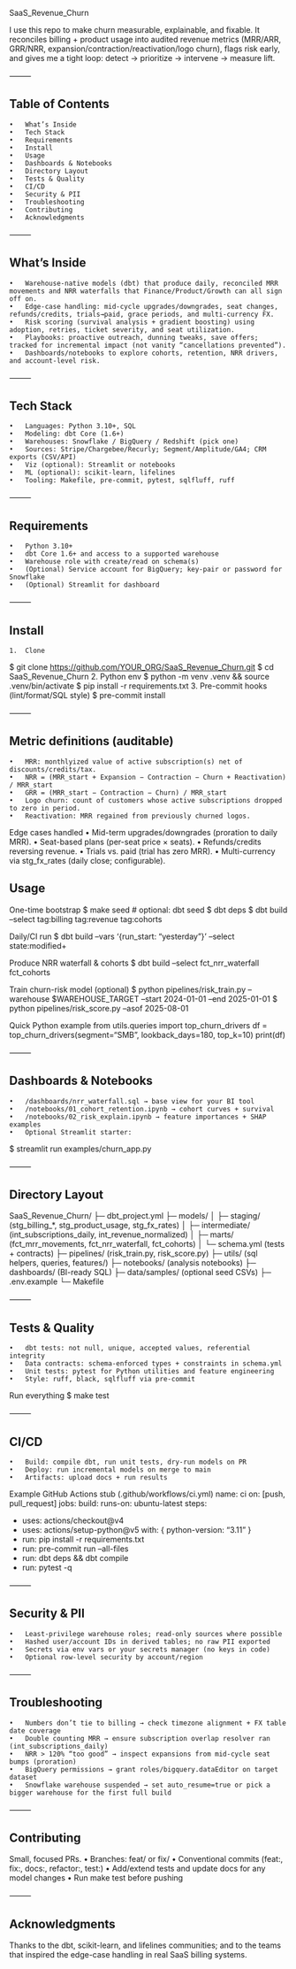 SaaS_Revenue_Churn

I use this repo to make churn measurable, explainable, and fixable. It reconciles billing + product usage into audited revenue metrics (MRR/ARR, GRR/NRR, expansion/contraction/reactivation/logo churn), flags risk early, and gives me a tight loop: detect → prioritize → intervene → measure lift.

⸻

## Table of Contents
	•	What’s Inside
	•	Tech Stack
	•	Requirements
	•	Install
	•	Usage
	•	Dashboards & Notebooks
	•	Directory Layout
	•	Tests & Quality
	•	CI/CD
	•	Security & PII
	•	Troubleshooting
	•	Contributing
	•	Acknowledgments

⸻

## What’s Inside
	•	Warehouse-native models (dbt) that produce daily, reconciled MRR movements and NRR waterfalls that Finance/Product/Growth can all sign off on.
	•	Edge-case handling: mid-cycle upgrades/downgrades, seat changes, refunds/credits, trials→paid, grace periods, and multi-currency FX.
	•	Risk scoring (survival analysis + gradient boosting) using adoption, retries, ticket severity, and seat utilization.
	•	Playbooks: proactive outreach, dunning tweaks, save offers; tracked for incremental impact (not vanity “cancellations prevented”).
	•	Dashboards/notebooks to explore cohorts, retention, NRR drivers, and account-level risk.

⸻

## Tech Stack
	•	Languages: Python 3.10+, SQL
	•	Modeling: dbt Core (1.6+)
	•	Warehouses: Snowflake / BigQuery / Redshift (pick one)
	•	Sources: Stripe/Chargebee/Recurly; Segment/Amplitude/GA4; CRM exports (CSV/API)
	•	Viz (optional): Streamlit or notebooks
	•	ML (optional): scikit-learn, lifelines
	•	Tooling: Makefile, pre-commit, pytest, sqlfluff, ruff

⸻

## Requirements
	•	Python 3.10+
	•	dbt Core 1.6+ and access to a supported warehouse
	•	Warehouse role with create/read on schema(s)
	•	(Optional) Service account for BigQuery; key-pair or password for Snowflake
	•	(Optional) Streamlit for dashboard

⸻

## Install
	1.	Clone
$ git clone https://github.com/YOUR_ORG/SaaS_Revenue_Churn.git
$ cd SaaS_Revenue_Churn
	2.	Python env
$ python -m venv .venv && source .venv/bin/activate
$ pip install -r requirements.txt
	3.	Pre-commit hooks (lint/format/SQL style)
$ pre-commit install

⸻

## Metric definitions (auditable)
	•	MRR: monthlyized value of active subscription(s) net of discounts/credits/tax.
	•	NRR = (MRR_start + Expansion − Contraction − Churn + Reactivation) / MRR_start
	•	GRR = (MRR_start − Contraction − Churn) / MRR_start
	•	Logo churn: count of customers whose active subscriptions dropped to zero in period.
	•	Reactivation: MRR regained from previously churned logos.

Edge cases handled
	•	Mid-term upgrades/downgrades (proration to daily MRR).
	•	Seat-based plans (per-seat price × seats).
	•	Refunds/credits reversing revenue.
	•	Trials vs. paid (trial has zero MRR).
	•	Multi-currency via stg_fx_rates (daily close; configurable).
 ## Usage

One-time bootstrap
$ make seed                       # optional: dbt seed
$ dbt deps
$ dbt build –select tag:billing tag:revenue tag:cohorts

Daily/CI run
$ dbt build –vars ‘{run_start: “yesterday”}’ –select state:modified+

Produce NRR waterfall & cohorts
$ dbt build –select fct_nrr_waterfall fct_cohorts

Train churn-risk model (optional)
$ python pipelines/risk_train.py –warehouse $WAREHOUSE_TARGET –start 2024-01-01 –end 2025-01-01
$ python pipelines/risk_score.py –asof 2025-08-01

Quick Python example
from utils.queries import top_churn_drivers
df = top_churn_drivers(segment=“SMB”, lookback_days=180, top_k=10)
print(df)

⸻

## Dashboards & Notebooks
	•	/dashboards/nrr_waterfall.sql → base view for your BI tool
	•	/notebooks/01_cohort_retention.ipynb → cohort curves + survival
	•	/notebooks/02_risk_explain.ipynb → feature importances + SHAP examples
	•	Optional Streamlit starter:
$ streamlit run examples/churn_app.py

⸻

## Directory Layout

SaaS_Revenue_Churn/
├─ dbt_project.yml
├─ models/
│  ├─ staging/              (stg_billing_*, stg_product_usage, stg_fx_rates)
│  ├─ intermediate/         (int_subscriptions_daily, int_revenue_normalized)
│  ├─ marts/                (fct_mrr_movements, fct_nrr_waterfall, fct_cohorts)
│  └─ schema.yml            (tests + contracts)
├─ pipelines/               (risk_train.py, risk_score.py)
├─ utils/                   (sql helpers, queries, features/)
├─ notebooks/               (analysis notebooks)
├─ dashboards/              (BI-ready SQL)
├─ data/samples/            (optional seed CSVs)
├─ .env.example
└─ Makefile

⸻

## Tests & Quality
	•	dbt tests: not null, unique, accepted values, referential integrity
	•	Data contracts: schema-enforced types + constraints in schema.yml
	•	Unit tests: pytest for Python utilities and feature engineering
	•	Style: ruff, black, sqlfluff via pre-commit

Run everything
$ make test

⸻

## CI/CD
	•	Build: compile dbt, run unit tests, dry-run models on PR
	•	Deploy: run incremental models on merge to main
	•	Artifacts: upload docs + run results

Example GitHub Actions stub (.github/workflows/ci.yml)
name: ci
on: [push, pull_request]
jobs:
build:
runs-on: ubuntu-latest
steps:
- uses: actions/checkout@v4
- uses: actions/setup-python@v5
with: { python-version: “3.11” }
- run: pip install -r requirements.txt
- run: pre-commit run –all-files
- run: dbt deps && dbt compile
- run: pytest -q

⸻

## Security & PII
	•	Least-privilege warehouse roles; read-only sources where possible
	•	Hashed user/account IDs in derived tables; no raw PII exported
	•	Secrets via env vars or your secrets manager (no keys in code)
	•	Optional row-level security by account/region

⸻

## Troubleshooting
	•	Numbers don’t tie to billing → check timezone alignment + FX table date coverage
	•	Double counting MRR → ensure subscription overlap resolver ran (int_subscriptions_daily)
	•	NRR > 120% “too good” → inspect expansions from mid-cycle seat bumps (proration)
	•	BigQuery permissions → grant roles/bigquery.dataEditor on target dataset
	•	Snowflake warehouse suspended → set auto_resume=true or pick a bigger warehouse for the first full build

⸻

## Contributing

Small, focused PRs.
	•	Branches: feat/ or fix/
	•	Conventional commits (feat:, fix:, docs:, refactor:, test:)
	•	Add/extend tests and update docs for any model changes
	•	Run make test before pushing


⸻

## Acknowledgments

Thanks to the dbt, scikit-learn, and lifelines communities; and to the teams that inspired the edge-case handling in real SaaS billing systems.

